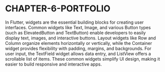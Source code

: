 # CHAPTER-6-PORTFOLIO

In Flutter, widgets are the essential building blocks for creating user interfaces. Common widgets like Text, Image, and various Button types (such as ElevatedButton and TextButton) enable developers to easily display text, images, and interactive buttons. Layout widgets like Row and Column organize elements horizontally or vertically, while the Container widget provides flexibility with padding, margins, and backgrounds. For user input, the TextField widget allows data entry, and ListView offers a scrollable list of items. These common widgets simplify UI design, making it easier to build responsive and interactive apps.
